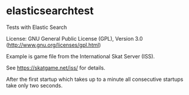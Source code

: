 elasticsearchtest
=================

Tests with Elastic Search

License: GNU General Public License (GPL), Version 3.0 (http://www.gnu.org/licenses/gpl.html)

Example is game file from the International Skat Server (ISS).

See https://skatgame.net/iss/ for details.

After the first startup which takes up to a minute all consecutive startups
take only two seconds.